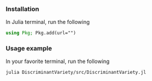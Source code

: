 
### Installation

In Julia terminal, run the following

```julia
using Pkg; Pkg.add(url="")
```

### Usage example

In your favorite terminal, run the following

```
julia DiscriminantVariety/src/DiscriminantVariety.jl
```
